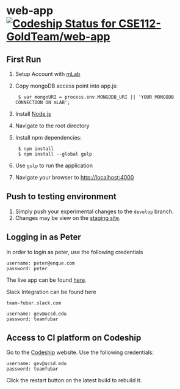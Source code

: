 # web-app [ ![Codeship Status for CSE112-GoldTeam/web-app](https://codeship.com/projects/5f33bf40-cb9d-0133-dbda-4a84e368cd36/status?branch=master)](https://codeship.com/projects/59497)

First Run
----------------------------
1. Setup Account with [mLab](https://mlab.com/)
2. Copy mongoDB access point into app.js:

        $ var mongoURI = process.env.MONGODB_URI || 'YOUR MONGODB CONNECTION ON mLAB';

2. Install [Node.js](http://nodejs.org/download/)
3. Navigate to the root directory
4. Install npm dependencies:

        $ npm install
        $ npm install --global gulp

6. Use ``gulp`` to run the application
7. Navigate your browser to [http://localhost:4000](http://localhost:4000/)

Push to testing environment
----------------------------
1. Simply push your experimental changes to the ``develop`` branch.
2. Changes may be view on the [staging site](http://fubar-staging.herokuapp.com/).

Logging in as Peter
----------------------------
In order to login as peter, use the following credentials

	username: peter@enque.com
	password: peter

The live app can be found [here](http://team-fubar.herokuapp.com/).

Slack Integration can be found here

	team-fubar.slack.com

	username: gev@ucsd.edu
	password: teamfubar

Access to CI platform on Codeship
----------------------------
Go to the [Codeship](http://codeship.io) website.
Use the following credentials:

	username: gev@ucsd.edu
	password: teamfubar

Click the restart button on the latest build to rebuild it.
